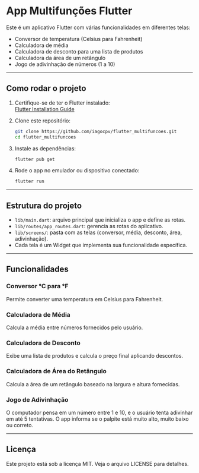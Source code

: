 
# App Multifunções Flutter

Este é um aplicativo Flutter com várias funcionalidades em diferentes telas:

- Conversor de temperatura (Celsius para Fahrenheit)
- Calculadora de média
- Calculadora de desconto para uma lista de produtos
- Calculadora da área de um retângulo
- Jogo de adivinhação de números (1 a 10)

---

## Como rodar o projeto

1. Certifique-se de ter o Flutter instalado:  
   [Flutter Installation Guide](https://flutter.dev/docs/get-started/install)

2. Clone este repositório:

   ```bash
   git clone https://github.com/iagocpv/flutter_multifuncoes.git
   cd flutter_multifuncoes
   ```

3. Instale as dependências:

   ```bash
   flutter pub get
   ```

4. Rode o app no emulador ou dispositivo conectado:

   ```bash
   flutter run
   ```

---

## Estrutura do projeto

- `lib/main.dart`: arquivo principal que inicializa o app e define as rotas.
- `lib/routes/app_routes.dart`: gerencia as rotas do aplicativo.
- `lib/screens/`: pasta com as telas (conversor, média, desconto, área, adivinhação).
- Cada tela é um Widget que implementa sua funcionalidade específica.

---

## Funcionalidades

### Conversor °C para °F

Permite converter uma temperatura em Celsius para Fahrenheit.

### Calculadora de Média

Calcula a média entre números fornecidos pelo usuário.

### Calculadora de Desconto

Exibe uma lista de produtos e calcula o preço final aplicando descontos.

### Calculadora de Área do Retângulo

Calcula a área de um retângulo baseado na largura e altura fornecidas.

### Jogo de Adivinhação

O computador pensa em um número entre 1 e 10, e o usuário tenta adivinhar em até 5 tentativas. O app informa se o palpite está muito alto, muito baixo ou correto.


---

## Licença

Este projeto está sob a licença MIT. Veja o arquivo LICENSE para detalhes.
